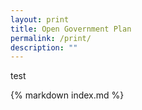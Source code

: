 ```yaml
---
layout: print
title: Open Government Plan
permalink: /print/
description: ""
---
```




test

{% markdown index.md %}



